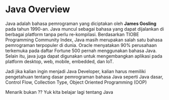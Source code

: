 # Java Overview
Java adalah bahasa pemrograman yang diciptakan oleh **James Gosling** pada tahun 1990-an. Java muncul sebagai bahasa yang dapat dijalankan di berbagai platform tanpa perlu re-kompilasi. Berdasarkan TIOBE Programming Community Index, Java masih merupakan salah satu bahasa pemrograman terpopuler di dunia. Oracle menyatakan 90% perusahaan terkemuka pada daftar Fortune 500 pernah menggunakan bahasa Java. Selain itu, java juga dapat digunakan untuk mengembangkan aplikasi pada platform desktop, web, mobile, embedded, dan IoT.

Jadi jika kalian ingin menjadi Java Developer, kalian harus memiliki pengetahuan tentang dasar pemrograman bahasa Java seperti Java dasar, Control Flow, Collection Type, Object Oriented Programming (OOP)

Menarik bukan ?? Yuk kita belajar lagi tentang Java